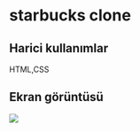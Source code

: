<h1> starbucks clone </h1>

<h2> Harici kullanımlar </h2>

HTML,CSS

<h2> Ekran görüntüsü </h2>

![](ekran.gif)

